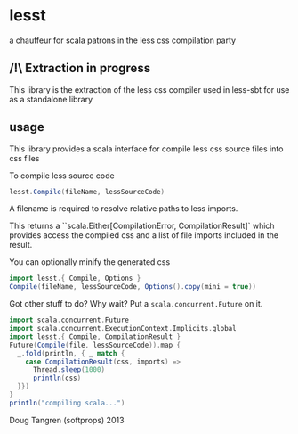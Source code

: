 # lesst

a chauffeur for scala patrons in the less css compilation party

## /!\ Extraction in progress

This library is the extraction of the less css compiler used
in less-sbt for use as a standalone library


## usage

This library provides a scala interface for compile less css source files into css files

To compile less source code

```scala
lesst.Compile(fileName, lessSourceCode)
```

A filename is required to resolve relative paths to less imports.

This returns a ``scala.Either[CompilationError, CompilationResult]` which provides access the compiled css
and a list of file imports included in the result.

You can optionally minify the generated css 

```scala
import lesst.{ Compile, Options }
Compile(fileName, lessSourceCode, Options().copy(mini = true))
```

Got other stuff to do? Why wait? Put a `scala.concurrent.Future` on it.


```scala
import scala.concurrent.Future
import scala.concurrent.ExecutionContext.Implicits.global
import lesst.{ Compile, CompilationResult }
Future(Compile(file, lessSourceCode)).map {
  _.fold(println, { _ match {
    case CompilationResult(css, imports) =>
      Thread.sleep(1000)
      println(css)
  }})
}
println("compiling scala...")
```

Doug Tangren (softprops) 2013
